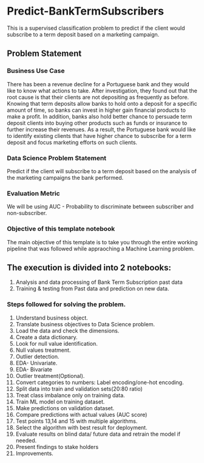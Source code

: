 # Predict-BankTermSubscribers
This is a supervised classification problem to predict if the client would subscribe to a term deposit based on a marketing campaign.

## Problem Statement

### Business Use Case

There has been a revenue decline for a Portuguese bank and they would like to know what actions to take. After investigation, they found out that the root cause is that their clients are not depositing as frequently as before. Knowing that term deposits allow banks to hold onto a deposit for a specific amount of time, so banks can invest in higher gain financial products to make a profit. In addition, banks also hold better chance to persuade term deposit clients into buying other products such as funds or insurance to further increase their revenues. As a result, the Portuguese bank would like to identify existing clients that have higher chance to subscribe for a term deposit and focus marketing efforts on such clients.

### Data Science Problem Statement

Predict if the client will subscribe to a term deposit based on the analysis of the marketing campaigns the bank performed.

### Evaluation Metric
We will be using AUC - Probability to discriminate between subscriber and non-subscriber. 

### Objective of this template notebook

The main objective of this template is to take you through the entire working pipeline that was followed while appraoching a Machine Learning problem.

## The execution is divided into 2 notebooks:
1. Analysis and data processing of Bank Term Subscription past data
2. Training & testing from Past data and prediction on new data.

### Steps followed for solving the problem.
1. Understand business object.
2. Translate business objectives to Data Science problem.
3. Load the data and check the dimensions.
4. Create a data dictionary.
5. Look for null value identification.
6. Null values treatment.
7. Outlier detection.
8. EDA- Univariate.
9. EDA- Bivariate
10. Outlier treatment(Optional).
11. Convert categories to numbers:
    Label encoding/one-hot encoding.
12. Split data into train and validation sets(20:80 ratio)
13. Treat class imbalance only on training data.
14. Train ML model on training dataset.
15. Make predictions on validation dataset.
16. Compare predictions with actual values (AUC score)
17. Test points 13,14 and 15 with multiple algorithms.
18. Select the algorithm with best result for deployment.
19. Evaluate results on blind data/ future data and retrain the model if needed.
20. Present findings to stake holders 
21. Improvements.
